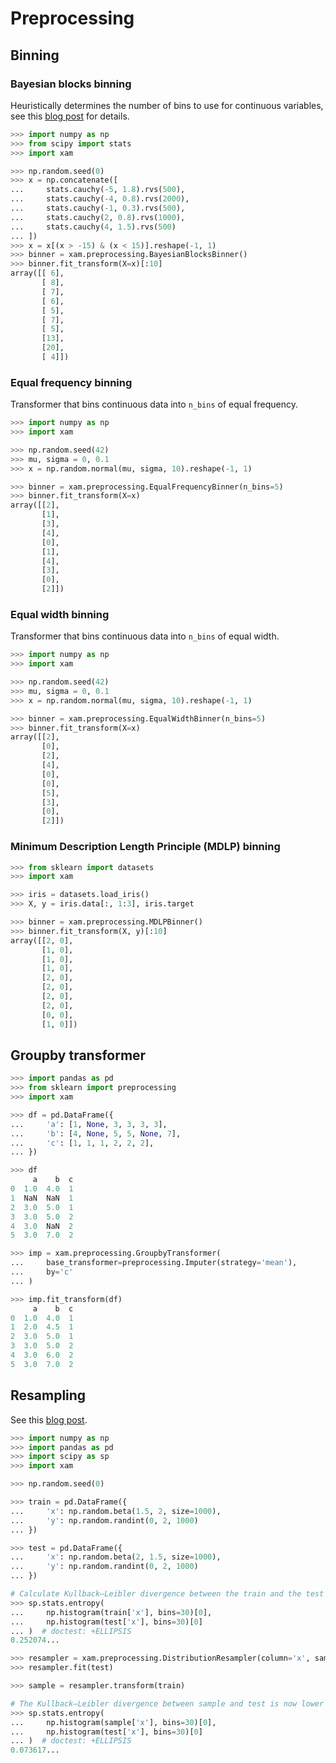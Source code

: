 # Preprocessing

## Binning

### Bayesian blocks binning

Heuristically determines the number of bins to use for continuous variables, see this [blog post](https://jakevdp.github.io/blog/2012/09/12/dynamic-programming-in-python/) for details.

```python
>>> import numpy as np
>>> from scipy import stats
>>> import xam

>>> np.random.seed(0)
>>> x = np.concatenate([
...     stats.cauchy(-5, 1.8).rvs(500),
...     stats.cauchy(-4, 0.8).rvs(2000),
...     stats.cauchy(-1, 0.3).rvs(500),
...     stats.cauchy(2, 0.8).rvs(1000),
...     stats.cauchy(4, 1.5).rvs(500)
... ])
>>> x = x[(x > -15) & (x < 15)].reshape(-1, 1)
>>> binner = xam.preprocessing.BayesianBlocksBinner()
>>> binner.fit_transform(X=x)[:10]
array([[ 6],
       [ 8],
       [ 7],
       [ 6],
       [ 5],
       [ 7],
       [ 5],
       [13],
       [20],
       [ 4]])

```

### Equal frequency binning

Transformer that bins continuous data into `n_bins` of equal frequency.

```python
>>> import numpy as np
>>> import xam

>>> np.random.seed(42)
>>> mu, sigma = 0, 0.1
>>> x = np.random.normal(mu, sigma, 10).reshape(-1, 1)

>>> binner = xam.preprocessing.EqualFrequencyBinner(n_bins=5)
>>> binner.fit_transform(X=x)
array([[2],
       [1],
       [3],
       [4],
       [0],
       [1],
       [4],
       [3],
       [0],
       [2]])

```

### Equal width binning

Transformer that bins continuous data into `n_bins` of equal width.

```python
>>> import numpy as np
>>> import xam

>>> np.random.seed(42)
>>> mu, sigma = 0, 0.1
>>> x = np.random.normal(mu, sigma, 10).reshape(-1, 1)

>>> binner = xam.preprocessing.EqualWidthBinner(n_bins=5)
>>> binner.fit_transform(X=x)
array([[2],
       [0],
       [2],
       [4],
       [0],
       [0],
       [5],
       [3],
       [0],
       [2]])

```

### Minimum Description Length Principle (MDLP) binning

```python
>>> from sklearn import datasets
>>> import xam

>>> iris = datasets.load_iris()
>>> X, y = iris.data[:, 1:3], iris.target

>>> binner = xam.preprocessing.MDLPBinner()
>>> binner.fit_transform(X, y)[:10]
array([[2, 0],
       [1, 0],
       [1, 0],
       [1, 0],
       [2, 0],
       [2, 0],
       [2, 0],
       [2, 0],
       [0, 0],
       [1, 0]])

```


## Groupby transformer

```python
>>> import pandas as pd
>>> from sklearn import preprocessing
>>> import xam

>>> df = pd.DataFrame({
...     'a': [1, None, 3, 3, 3, 3],
...     'b': [4, None, 5, 5, None, 7],
...     'c': [1, 1, 1, 2, 2, 2],
... })

>>> df
     a    b  c
0  1.0  4.0  1
1  NaN  NaN  1
2  3.0  5.0  1
3  3.0  5.0  2
4  3.0  NaN  2
5  3.0  7.0  2

>>> imp = xam.preprocessing.GroupbyTransformer(
...     base_transformer=preprocessing.Imputer(strategy='mean'),
...     by='c'
... )

>>> imp.fit_transform(df)
     a    b  c
0  1.0  4.0  1
1  2.0  4.5  1
2  3.0  5.0  1
3  3.0  5.0  2
4  3.0  6.0  2
5  3.0  7.0  2

```


## Resampling

See this [blog post](https://maxhalford.github.io/subsampling-1/).

```python
>>> import numpy as np
>>> import pandas as pd
>>> import scipy as sp
>>> import xam

>>> np.random.seed(0)

>>> train = pd.DataFrame({
...     'x': np.random.beta(1.5, 2, size=1000),
...     'y': np.random.randint(0, 2, 1000)
... })

>>> test = pd.DataFrame({
...     'x': np.random.beta(2, 1.5, size=1000),
...     'y': np.random.randint(0, 2, 1000)
... })

# Calculate Kullback–Leibler divergence between the train and the test data
>>> sp.stats.entropy(
...     np.histogram(train['x'], bins=30)[0],
...     np.histogram(test['x'], bins=30)[0]
... )  # doctest: +ELLIPSIS
0.252074...

>>> resampler = xam.preprocessing.DistributionResampler(column='x', sample_frac=0.5, seed=0)
>>> resampler.fit(test)

>>> sample = resampler.transform(train)

# The Kullback–Leibler divergence between sample and test is now lower
>>> sp.stats.entropy(
...     np.histogram(sample['x'], bins=30)[0],
...     np.histogram(test['x'], bins=30)[0]
... )  # doctest: +ELLIPSIS
0.073617...

```
